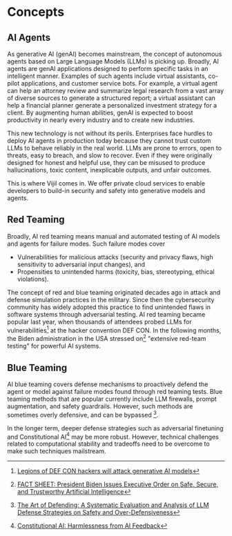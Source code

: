# Concepts

## AI Agents

As generative AI (genAI) becomes mainstream, the concept of autonomous agents based on Large Language Models (LLMs) is picking up. Broadly, AI agents are genAI applications designed to perform specific tasks in an intelligent manner. Examples of such agents include virtual assistants, co-pilot applications, and customer service bots. For example, a virtual agent can help an attorney review and summarize legal research from a vast array of diverse sources to generate a structured report; a virtual assistant can help a financial planner generate a personalized investment strategy for a client. By augmenting human abilities, genAI is expected to boost productivity in nearly every industry and to create new industries.

This new technology is not without its perils. Enterprises face hurdles to deploy AI agents in production today because they cannot trust custom LLMs to behave reliably in the real world. LLMs are prone to errors, open to threats, easy to breach, and slow to recover. Even if they were originally designed for honest and helpful use, they can be misused to produce hallucinations, toxic content, inexplicable outputs, and unfair outcomes.

This is where Vijil comes in. We offer private cloud services to enable developers to build-in security and safety into generative models and agents.

## Red Teaming

Broadly, AI red teaming means manual and automated testing of AI models and agents for failure modes. Such failure modes cover

- Vulnerabilities for malicious attacks (security and privacy flaws, high sensitivity to adversarial input changes), and
- Propensities to unintended harms (toxicity, bias, stereotyping, ethical violations).

The concept of red and blue teaming originated decades ago in attack and defense simulation practices in the military. Since then the cybersecurity community has widely adopted this practice to find unintended flaws in software systems through adversarial testing. AI red teaming became popular last year, when thousands of attendees probed LLMs for vulnerabilities[^1] at the hacker convention DEF CON. In the following months, the Biden administration in the USA stressed on[^2] "extensive red-team testing" for powerful AI systems.


## Blue Teaming

AI blue teaming covers defense mechanisms to proactively defend the agent or model against failure modes found through red teaming tests. Blue teaming methods that are popular currently include LLM firewalls, prompt augmentation, and safety guardrails. However, such methods are sometimes overly defensive, and can be bypassed [^3].

In the longer term, deeper defense strategies such as adversarial finetuning and Constitutional AI[^4] may be more robust. However, technical challenges related to computational stability and tradeoffs need to be overcome to make such techniques mailstream.

[^1]: [Legions of DEF CON hackers will attack generative AI models](https://venturebeat.com/ai/legions-of-defcon-hackers-will-attack-generative-ai-models/)
[^2]: [FACT SHEET: President Biden Issues Executive Order on Safe, Secure, and Trustworthy Artificial Intelligence](https://www.whitehouse.gov/briefing-room/statements-releases/2023/10/30/fact-sheet-president-biden-issues-executive-order-on-safe-secure-and-trustworthy-artificial-intelligence)
[^3]: [The Art of Defending: A Systematic Evaluation and Analysis of LLM Defense Strategies on Safety and Over-Defensiveness](https://arxiv.org/abs/2401.00287)
[^4]: [Constitutional AI: Harmlessness from AI Feedback](https://www.anthropic.com/index/constitutional-ai-harmlessness-from-ai-feedback)
